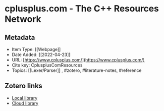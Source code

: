 # cplusplus.com - The C++ Resources Network

## Metadata

* Item Type: [[Webpage]]
* Date Added: [[2022-04-23]]
* URL: [https://www.cplusplus.com/](https://www.cplusplus.com/)
* Cite key: CplusplusComResources
* Topics: [[Lexer/Parser]]
, #zotero, #literature-notes, #reference


##  Zotero links
* [Local library](zotero://select/items/1_TK3ZVZ27)
* [Cloud library](http://zotero.org/users/9285361/items/TK3ZVZ27)


